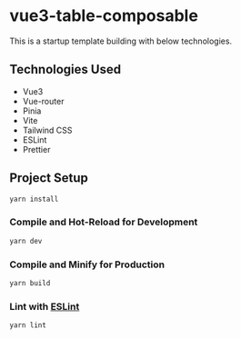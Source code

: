 # vue3-table-composable

This is a startup template building with below technologies.

## Technologies Used

- Vue3
- Vue-router
- Pinia
- Vite
- Tailwind CSS
- ESLint
- Prettier

## Project Setup

```sh
yarn install
```

### Compile and Hot-Reload for Development

```sh
yarn dev
```

### Compile and Minify for Production

```sh
yarn build
```

### Lint with [ESLint](https://eslint.org/)

```sh
yarn lint
```
